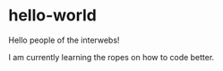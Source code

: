 # hello-world

Hello people of the interwebs!

I am currently learning the ropes on how to code better. 
